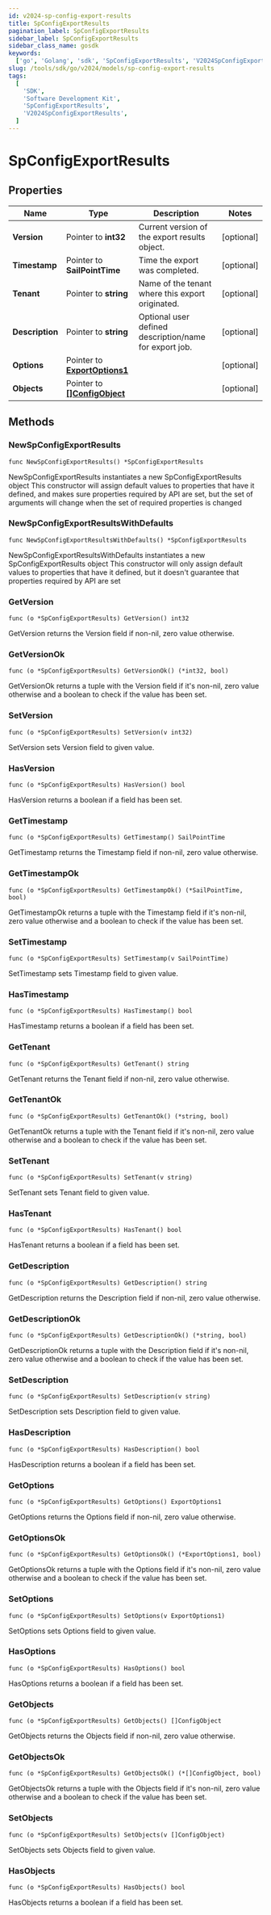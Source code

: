 ```yaml
---
id: v2024-sp-config-export-results
title: SpConfigExportResults
pagination_label: SpConfigExportResults
sidebar_label: SpConfigExportResults
sidebar_class_name: gosdk
keywords:
  ['go', 'Golang', 'sdk', 'SpConfigExportResults', 'V2024SpConfigExportResults']
slug: /tools/sdk/go/v2024/models/sp-config-export-results
tags:
  [
    'SDK',
    'Software Development Kit',
    'SpConfigExportResults',
    'V2024SpConfigExportResults',
  ]
---
```


# SpConfigExportResults

## Properties

| Name | Type | Description | Notes |
| --- | --- | --- | --- |
| **Version** | Pointer to **int32** | Current version of the export results object. | [optional] |
| **Timestamp** | Pointer to **SailPointTime** | Time the export was completed. | [optional] |
| **Tenant** | Pointer to **string** | Name of the tenant where this export originated. | [optional] |
| **Description** | Pointer to **string** | Optional user defined description/name for export job. | [optional] |
| **Options** | Pointer to [**ExportOptions1**](export-options1) |  | [optional] |
| **Objects** | Pointer to [**[]ConfigObject**](config-object) |  | [optional] |

## Methods

### NewSpConfigExportResults

`func NewSpConfigExportResults() *SpConfigExportResults`

NewSpConfigExportResults instantiates a new SpConfigExportResults object This constructor will assign default values to properties that have it defined, and makes sure properties required by API are set, but the set of arguments will change when the set of required properties is changed

### NewSpConfigExportResultsWithDefaults

`func NewSpConfigExportResultsWithDefaults() *SpConfigExportResults`

NewSpConfigExportResultsWithDefaults instantiates a new SpConfigExportResults object This constructor will only assign default values to properties that have it defined, but it doesn't guarantee that properties required by API are set

### GetVersion

`func (o *SpConfigExportResults) GetVersion() int32`

GetVersion returns the Version field if non-nil, zero value otherwise.

### GetVersionOk

`func (o *SpConfigExportResults) GetVersionOk() (*int32, bool)`

GetVersionOk returns a tuple with the Version field if it's non-nil, zero value otherwise and a boolean to check if the value has been set.

### SetVersion

`func (o *SpConfigExportResults) SetVersion(v int32)`

SetVersion sets Version field to given value.

### HasVersion

`func (o *SpConfigExportResults) HasVersion() bool`

HasVersion returns a boolean if a field has been set.

### GetTimestamp

`func (o *SpConfigExportResults) GetTimestamp() SailPointTime`

GetTimestamp returns the Timestamp field if non-nil, zero value otherwise.

### GetTimestampOk

`func (o *SpConfigExportResults) GetTimestampOk() (*SailPointTime, bool)`

GetTimestampOk returns a tuple with the Timestamp field if it's non-nil, zero value otherwise and a boolean to check if the value has been set.

### SetTimestamp

`func (o *SpConfigExportResults) SetTimestamp(v SailPointTime)`

SetTimestamp sets Timestamp field to given value.

### HasTimestamp

`func (o *SpConfigExportResults) HasTimestamp() bool`

HasTimestamp returns a boolean if a field has been set.

### GetTenant

`func (o *SpConfigExportResults) GetTenant() string`

GetTenant returns the Tenant field if non-nil, zero value otherwise.

### GetTenantOk

`func (o *SpConfigExportResults) GetTenantOk() (*string, bool)`

GetTenantOk returns a tuple with the Tenant field if it's non-nil, zero value otherwise and a boolean to check if the value has been set.

### SetTenant

`func (o *SpConfigExportResults) SetTenant(v string)`

SetTenant sets Tenant field to given value.

### HasTenant

`func (o *SpConfigExportResults) HasTenant() bool`

HasTenant returns a boolean if a field has been set.

### GetDescription

`func (o *SpConfigExportResults) GetDescription() string`

GetDescription returns the Description field if non-nil, zero value otherwise.

### GetDescriptionOk

`func (o *SpConfigExportResults) GetDescriptionOk() (*string, bool)`

GetDescriptionOk returns a tuple with the Description field if it's non-nil, zero value otherwise and a boolean to check if the value has been set.

### SetDescription

`func (o *SpConfigExportResults) SetDescription(v string)`

SetDescription sets Description field to given value.

### HasDescription

`func (o *SpConfigExportResults) HasDescription() bool`

HasDescription returns a boolean if a field has been set.

### GetOptions

`func (o *SpConfigExportResults) GetOptions() ExportOptions1`

GetOptions returns the Options field if non-nil, zero value otherwise.

### GetOptionsOk

`func (o *SpConfigExportResults) GetOptionsOk() (*ExportOptions1, bool)`

GetOptionsOk returns a tuple with the Options field if it's non-nil, zero value otherwise and a boolean to check if the value has been set.

### SetOptions

`func (o *SpConfigExportResults) SetOptions(v ExportOptions1)`

SetOptions sets Options field to given value.

### HasOptions

`func (o *SpConfigExportResults) HasOptions() bool`

HasOptions returns a boolean if a field has been set.

### GetObjects

`func (o *SpConfigExportResults) GetObjects() []ConfigObject`

GetObjects returns the Objects field if non-nil, zero value otherwise.

### GetObjectsOk

`func (o *SpConfigExportResults) GetObjectsOk() (*[]ConfigObject, bool)`

GetObjectsOk returns a tuple with the Objects field if it's non-nil, zero value otherwise and a boolean to check if the value has been set.

### SetObjects

`func (o *SpConfigExportResults) SetObjects(v []ConfigObject)`

SetObjects sets Objects field to given value.

### HasObjects

`func (o *SpConfigExportResults) HasObjects() bool`

HasObjects returns a boolean if a field has been set.
